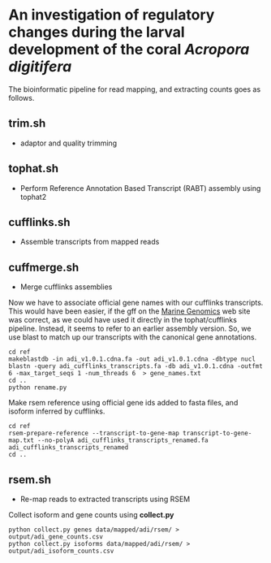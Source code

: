 # An investigation of regulatory changes during the larval development of the coral *Acropora digitifera*


The bioinformatic pipeline for read mapping, and extracting counts goes as follows.

## trim.sh
   - adaptor and quality trimming
   
## tophat.sh 
   - Perform Reference Annotation Based Transcript (RABT) assembly using tophat2

## cufflinks.sh
   - Assemble transcripts from mapped reads 

## cuffmerge.sh
   - Merge cufflinks assemblies

Now we have to associate official gene names with our cufflinks transcripts. This would have been easier, if the gff on the [Marine Genomics](http://marinegenomics.oist.jp/genomes/downloads?project_id=3) web site was correct, as we could have used it directly in the tophat/cufflinks pipeline. Instead, it seems to refer to an earlier assembly version. So, we use blast to match up our transcripts with the canonical gene annotations.

	cd ref
	makeblastdb -in adi_v1.0.1.cdna.fa -out adi_v1.0.1.cdna -dbtype nucl
	blastn -query adi_cufflinks_transcripts.fa -db adi_v1.0.1.cdna -outfmt 6 -max_target_seqs 1 -num_threads 6  > gene_names.txt
	cd ..
	python rename.py 

Make rsem reference using official gene ids added to fasta files, and isoform inferred by cufflinks.

	cd ref
	rsem-prepare-reference --transcript-to-gene-map transcript-to-gene-map.txt --no-polyA adi_cufflinks_transcripts_renamed.fa adi_cufflinks_transcripts_renamed
	cd ..

## rsem.sh
   - Re-map reads to extracted transcripts using RSEM

Collect isoform and gene counts using **collect.py**

	python collect.py genes data/mapped/adi/rsem/ > output/adi_gene_counts.csv
	python collect.py isoforms data/mapped/adi/rsem/ > output/adi_isoform_counts.csv


